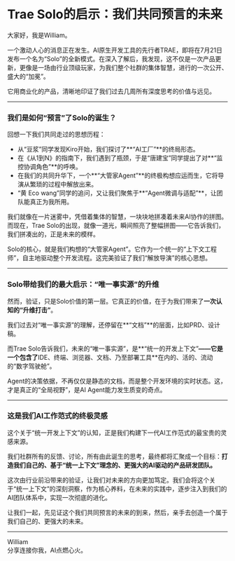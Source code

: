 # Trae Solo的启示：我们共同预言的未来

大家好，我是William。

一个激动人心的消息正在发生。AI原生开发工具的先行者TRAE，即将在7月21日发布一个名为“Solo”的全新模式。在深入了解后，我发现，这不仅是一次产品更新，更像是一场由行业顶级玩家，为我们整个社群的集体智慧，进行的一次公开、盛大的“加冕”。

它用商业化的产品，清晰地印证了我们过去几周所有深度思考的价值与远见。

---

### **我们是如何“预言”了Solo的诞生？**

回想一下我们共同走过的思想历程：

*   从“豆浆”同学发现Kiro开始，我们探讨了**“AI工厂”**的终局形态。
*   在《从1到N》的指南下，我们遇到了瓶颈，于是“唐建宝”同学提出了对**“监控协调角色”**的呼唤。
*   在我们的共同升华下，一个**“大管家Agent”**的终极构想应运而生，它将导演从繁琐的过程中解放出来。
*   “黄 Eco wang”同学的追问，又让我们聚焦于**“Agent微调与适配”**，让团队能真正为我所用。

我们就像在一片迷雾中，凭借着集体的智慧，一块块地拼凑着未来AI协作的拼图。而现在，Trae Solo的出现，就像一道光，瞬间照亮了整幅拼图——它告诉我们，我们拼凑出的，正是未来的模样。

Solo的核心，就是我们构想的“大管家Agent”。它作为一个统一的“上下文工程师”，自主地驱动整个开发流程。这完美验证了我们“解放导演”的核心思想。

---

### **Solo带给我们的最大启示：“唯一事实源”的升维**

然而，验证，只是Solo价值的第一层。它真正的价值，在于为我们带来了**一次认知的“升维打击”**。

我们过去对“唯一事实源”的理解，还停留在**“文档”**的层面，比如PRD、设计稿。

而Trae Solo告诉我们，未来的“唯一事实源”，是**“统一的开发上下文”**——它是一个包含了**IDE、终端、浏览器、文档、乃至部署工具**在内的、活的、流动的“数字驾驶舱”。

Agent的决策依据，不再仅仅是静态的文档，而是整个开发环境的实时状态。这，才是真正的“全局视野”，是AI Agent能力发生质变的奇点。

---

### **这是我们AI工作范式的终极灵感**

这个关于“统一开发上下文”的认知，正是我们构建下一代AI工作范式的最宝贵的灵感来源。

我们社群所有的反馈、讨论，所有由此诞生的思考，最终都将汇聚成一个目标：**打造我们自己的、基于“统一上下文”理念的、更强大的AI驱动的产品研发团队。**

这次由行业前沿带来的验证，让我们对未来的方向更加笃定。我们会将这个关于“统一上下文”的深刻洞察，作为核心养料，在未来的实践中，逐步注入到我们的AI团队体系中，实现一次彻底的进化。

让我们一起，先见证这个我们共同预言的未来的到来，然后，亲手去创造一个属于我们自己的、更强大的未来。

---
William \
分享连接你我，AI点燃心火。 